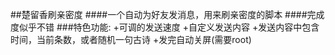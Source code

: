 ##楚留香刷亲密度
####一个自动为好友发消息，用来刷亲密度的脚本
####完成度似乎不错
###特色功能:
+可调的发送速度
+自定义发送内容
+发送内容中包含时间，当前条数，或者随机一句古诗
+发完自动关屏(需要root)